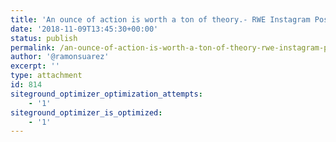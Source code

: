 ```yaml
---
title: 'An ounce of action is worth a ton of theory.- RWE Instagram Post'
date: '2018-11-09T13:45:30+00:00'
status: publish
permalink: /an-ounce-of-action-is-worth-a-ton-of-theory-rwe-instagram-post
author: '@ramonsuarez'
excerpt: ''
type: attachment
id: 814
siteground_optimizer_optimization_attempts:
    - '1'
siteground_optimizer_is_optimized:
    - '1'
---
```

<!DOCTYPE html PUBLIC "-//W3C//DTD HTML 4.0 Transitional//EN" "http://www.w3.org/TR/REC-html40/loose.dtd">
<?xml encoding="UTF-8">
